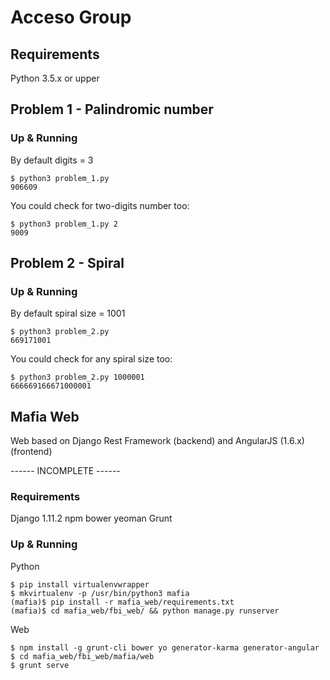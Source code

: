 # Acceso Group

## Requirements

Python 3.5.x or upper

## Problem 1 - Palindromic number

### Up & Running

By default digits = 3
```
$ python3 problem_1.py
906609
```

You could check for two-digits number too:

```
$ python3 problem_1.py 2
9009
```

## Problem 2 - Spiral

### Up & Running

By default spiral size = 1001

```
$ python3 problem_2.py
669171001
```

You could check for any spiral size too:

```
$ python3 problem_2.py 1000001
666669166671000001
```

## Mafia Web

Web based on Django Rest Framework (backend) and AngularJS (1.6.x) (frontend)

------ INCOMPLETE ------

### Requirements

Django 1.11.2
npm
bower
yeoman
Grunt

### Up & Running

Python

```
$ pip install virtualenvwrapper
$ mkvirtualenv -p /usr/bin/python3 mafia
(mafia)$ pip install -r mafia_web/requirements.txt
(mafia)$ cd mafia_web/fbi_web/ && python manage.py runserver
```

Web

```
$ npm install -g grunt-cli bower yo generator-karma generator-angular
$ cd mafia_web/fbi_web/mafia/web
$ grunt serve
```
